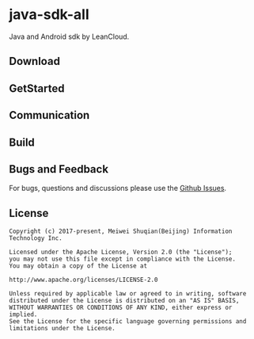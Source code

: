 # java-sdk-all

Java and Android sdk by LeanCloud.

## Download

## GetStarted

## Communication

## Build

## Bugs and Feedback
For bugs, questions and discussions please use the [Github Issues](https://github.com/leancloud/java-sdk-all/issues).

## License

```
Copyright (c) 2017-present, Meiwei Shuqian(Beijing) Information Technology Inc.

Licensed under the Apache License, Version 2.0 (the "License");
you may not use this file except in compliance with the License.
You may obtain a copy of the License at

http://www.apache.org/licenses/LICENSE-2.0

Unless required by applicable law or agreed to in writing, software
distributed under the License is distributed on an "AS IS" BASIS,
WITHOUT WARRANTIES OR CONDITIONS OF ANY KIND, either express or implied.
See the License for the specific language governing permissions and
limitations under the License.
```
